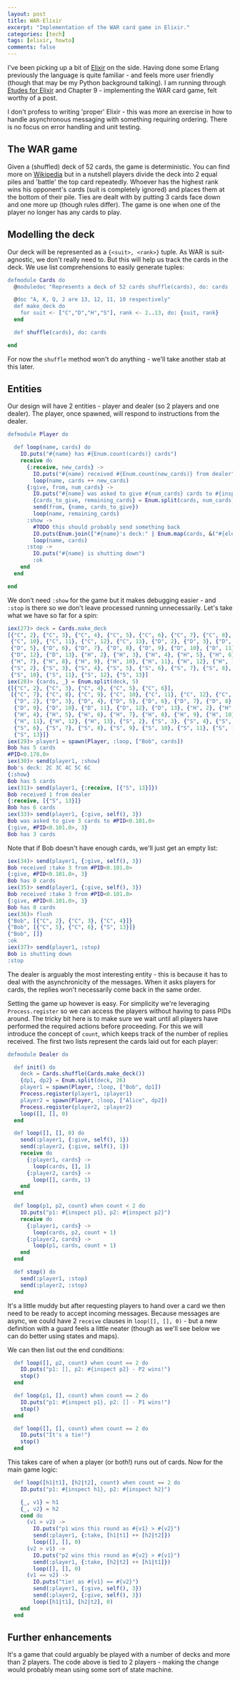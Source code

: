```yaml
---
layout: post
title: WAR-Elixir
excerpt: "Implementation of the WAR card game in Elixir."
categories: [tech]
tags: [elixir, howto]
comments: false
---
```


I've been picking up a bit of [Elixir]() on the side. Having done some Erlang previously the language is quite familiar - and feels more user friendly (though that may be my Python background talking). I am running through [Etudes for Elixir]() and Chapter 9 - implementing the WAR card game, felt worthy of a post.

I don't profess to writing 'proper' Elixir - this was more an exercise in how to handle asynchronous messaging with something requiring ordering. There is no focus on error handling and unit testing.

## The WAR game

Given a (shuffled) deck of 52 cards, the game is deterministic. You can find more on [Wikipedia]() but in a nutshell players divide the deck into 2 equal piles and 'battle' the top card repeatedly. Whoever has the highest rank wins his opponent's cards (suit is completely ignored) and places them at the bottom of their pile. Ties are dealt with by putting 3 cards face down and one more up (though rules differ). The game is one when one of the player no longer has any cards to play.

## Modelling the deck

Our deck will be represented as a `{<suit>, <rank>}` tuple. As WAR is suit-agnostic, we don't really need to. But this will help us track the cards in the deck. We use list comprehensions to easily generate tuples:

~~~ erlang
defmodule Cards do
  @moduledoc "Represents a deck of 52 cards shuffle(cards), do: cards

  @doc "A, K, Q, J are 13, 12, 11, 10 respectively"
  def make_deck do
    for suit <- ["C","D","H","S"], rank <- 2..13, do: {suit, rank}
  end

  def shuffle(cards), do: cards

end
~~~

For now the `shuffle` method won't do anything - we'll take another stab at this later.

## Entities

Our design will have 2 entities - player and dealer (so 2 players and one dealer). The player, once spawned, will respond to instructions from the dealer.

~~~ erlang
defmodule Player do

  def loop(name, cards) do
    IO.puts("#{name} has #{Enum.count(cards)} cards")
    receive do
      {:receive, new_cards} ->
        IO.puts("#{name} received #{Enum.count(new_cards)} from dealer")
        loop(name, cards ++ new_cards)
      {:give, from, num_cards} ->
        IO.puts("#{name} was asked to give #{num_cards} cards to #{inspect from}")
        {cards_to_give, remaining_cards} = Enum.split(cards, num_cards)
        send(from, {name, cards_to_give})
        loop(name, remaining_cards)
      :show ->
        #TODO this should probably send something back
        IO.puts(Enum.join(["#{name}'s deck:" | Enum.map(cards, &("#{elem(&1,1)}#{elem(&1,0)}"))], " "))
        loop(name, cards)
      :stop ->
        IO.puts("#{name} is shutting down")
        :ok
    end
  end

end
~~~

We don't need `:show` for the game but it makes debugging easier - and `:stop` is there so we don't leave processed running unnecessarily. Let's take what we have so far for a spin:

~~~ erlang
iex(27)> deck = Cards.make_deck
[{"C", 2}, {"C", 3}, {"C", 4}, {"C", 5}, {"C", 6}, {"C", 7}, {"C", 8}, {"C", 9},
 {"C", 10}, {"C", 11}, {"C", 12}, {"C", 13}, {"D", 2}, {"D", 3}, {"D", 4},
 {"D", 5}, {"D", 6}, {"D", 7}, {"D", 8}, {"D", 9}, {"D", 10}, {"D", 11},
 {"D", 12}, {"D", 13}, {"H", 2}, {"H", 3}, {"H", 4}, {"H", 5}, {"H", 6},
 {"H", 7}, {"H", 8}, {"H", 9}, {"H", 10}, {"H", 11}, {"H", 12}, {"H", 13},
 {"S", 2}, {"S", 3}, {"S", 4}, {"S", 5}, {"S", 6}, {"S", 7}, {"S", 8}, {"S", 9},
 {"S", 10}, {"S", 11}, {"S", 12}, {"S", 13}]
iex(28)> {cards, _} = Enum.split(deck, 5)
{[{"C", 2}, {"C", 3}, {"C", 4}, {"C", 5}, {"C", 6}],
 [{"C", 7}, {"C", 8}, {"C", 9}, {"C", 10}, {"C", 11}, {"C", 12}, {"C", 13},
  {"D", 2}, {"D", 3}, {"D", 4}, {"D", 5}, {"D", 6}, {"D", 7}, {"D", 8},
  {"D", 9}, {"D", 10}, {"D", 11}, {"D", 12}, {"D", 13}, {"H", 2}, {"H", 3},
  {"H", 4}, {"H", 5}, {"H", 6}, {"H", 7}, {"H", 8}, {"H", 9}, {"H", 10},
  {"H", 11}, {"H", 12}, {"H", 13}, {"S", 2}, {"S", 3}, {"S", 4}, {"S", 5},
  {"S", 6}, {"S", 7}, {"S", 8}, {"S", 9}, {"S", 10}, {"S", 11}, {"S", 12},
  {"S", 13}]}
iex(29)> player1 = spawn(Player, :loop, ["Bob", cards])
Bob has 5 cards
#PID<0.178.0>
iex(30)> send(player1, :show)
Bob's deck: 2C 3C 4C 5C 6C
{:show}
Bob has 5 cards
iex(31)> send(player1, {:receive, [{"S", 13}]})
Bob received 1 from dealer
{:receive, [{"S", 13}]}
Bob has 6 cards
iex(33)> send(player1, {:give, self(), 3})
Bob was asked to give 3 cards to #PID<0.101.0>
{:give, #PID<0.101.0>, 3}
Bob has 3 cards
~~~

Note that if Bob doesn't have enough cards, we'll just get an empty list:

~~~ erlang
iex(34)> send(player1, {:give, self(), 3})
Bob received :take 3 from #PID<0.101.0>
{:give, #PID<0.101.0>, 3}
Bob has 0 cards
iex(35)> send(player1, {:give, self(), 3})
Bob received :take 3 from #PID<0.101.0>
{:give, #PID<0.101.0>, 3}
Bob has 0 cards
iex(36)> flush
{"Bob", [{"C", 2}, {"C", 3}, {"C", 4}]}
{"Bob", [{"C", 5}, {"C", 6}, {"S", 13}]}
{"Bob", []}
:ok
iex(37)> send(player1, :stop)
Bob is shutting down
:stop
~~~


The dealer is arguably the most interesting entity - this is because it has to deal with the asynchronicity of the messages. When it asks players for cards, the replies won't necessarily come back in the same order.

Setting the game up however is easy. For simplicity we're leveraging `Process.register` so we can access the players without having to pass PIDs around. The tricky bit here is to make sure we wait until all players have performed the required actions before proceeding. For this we will introduce the concept of `count`, which keeps track of the number of replies received. The first two lists represent the cards laid out for each player:

~~~ erlang
defmodule Dealer do

  def init() do
    deck = Cards.shuffle(Cards.make_deck())
    {dp1, dp2} = Enum.split(deck, 26)
    player1 = spawn(Player, :loop, ["Bob", dp1])
    Process.register(player1, :player1)
    player2 = spawn(Player, :loop, ["Alice", dp2])
    Process.register(player2, :player2)
    loop([], [], 0)
  end

  def loop([], [], 0) do
    send(:player1, {:give, self(), 1})
    send(:player2, {:give, self(), 1})
    receive do
      {:player1, cards} ->
        loop(cards, [], 1)
      {:player2, cards} ->
        loop([], cards, 1)
    end
  end

  def loop(p1, p2, count) when count < 2 do
    IO.puts("p1: #{inspect p1}, p2: #{inspect p2}")
    receive do
      {:player1, cards} ->
        loop(cards, p2, count + 1)
      {:player2, cards} ->
        loop(p1, cards, count + 1)
    end
  end

  def stop() do
    send(:player1, :stop)
    send(:player2, :stop)
  end
~~~

It's a little muddy but after requesting players to hand over a card we then need to be ready to accept incoming messages. Because messages are async, we could have 2 `receive` clauses in `loop([], [], 0)` - but a new definition with a guard feels a little neater (though as we'll see below we can do better using states and maps).

We can then list out the end conditions:

~~~ erlang
  def loop([], p2, count) when count == 2 do
    IO.puts("p1: [], p2: #{inspect p2} - P2 wins!")
    stop()
  end

  def loop(p1, [], count) when count == 2 do
    IO.puts("p1: #{inspect p1}, p2: [] - P1 wins!")
    stop()
  end

  def loop([], [], count) when count == 2 do
    IO.puts("It's a tie!")
    stop()
  end

~~~

This takes care of when a player (or both!) runs out of cards. Now for the main game logic:

~~~ erlang
  def loop([h1|t1], [h2|t2], count) when count == 2 do
    IO.puts("p1: #{inspect h1}, p2: #{inspect h2}")

    {_, v1} = h1
    {_, v2} = h2
    cond do
      (v1 > v2) ->
        IO.puts("p1 wins this round as #{v1} > #{v2}")
        send(:player1, {:take, [h1|t1] ++ [h2|t2]})
        loop([], [], 0)
      (v2 > v1) ->
        IO.puts("p2 wins this round as #{v2} > #{v1}")
        send(:player1, {:take, [h2|t2] ++ [h1|t1]})
        loop([], [], 0)
      (v1 == v2) ->
        IO.puts("tie! as #{v1} == #{v2}")
        send(:player1, {:give, self(), 3})
        send(:player2, {:give, self(), 3})
        loop([h1|t1], [h2|t2], 0)
    end
  end
~~~

## Further enhancements

It's a game that could arguably be played with a number of decks and more than 2 players. The code above is tied to 2 players - making the change would probably mean using some sort of state machine.
